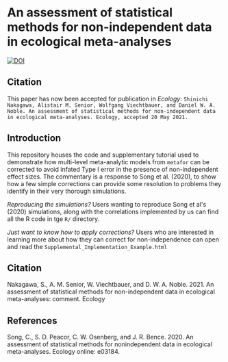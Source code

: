 # An assessment of statistical methods for non-independent data in ecological meta-analyses
[![DOI](https://zenodo.org/badge/297001378.svg)](https://zenodo.org/badge/latestdoi/297001378)

## Citation
This paper has now been accepted for publication in *Ecology*:
`Shinichi Nakagawa, Alistair M. Senior, Wolfgang Viechtbauer, and Daniel W. A. Noble. An assessment of statistical methods for non-independent data in ecological meta-analyses. Ecology, accepted 20 May 2021.`

## Introduction
This repository houses the code and supplementary tutorial used to demonstrate how multi-level meta-analytic models from `metafor` can be corrected to avoid infated Type I error in the presence of non-independent effect sizes. The commentary is a response to Song et al. (2020), to show how a few simple corrections can provide some resolution to problems they identify in their very thorough simulations.

*Reproducing the simulations?* Users wanting to reproduce Song et al's (2020) simulations, along with the correlations implemented by us can find all the R code in tge `R/` directory.

*Just want to know how to apply corrections?* Users who are interested in learning more about how they can correct for non-independence can open and read the `Supplemental_Implementation_Example.html`

## Citation
Nakagawa, S., A. M. Senior, W. Viechtbauer, and D. W. A. Noble. 2021. An assessment of statistical methods for non-independent data in ecological meta-analyses: comment. Ecology

## References
Song, C., S. D. Peacor, C. W. Osenberg, and J. R. Bence. 2020. An assessment of statistical methods for nonindependent data in ecological meta-analyses. Ecology online: e03184.